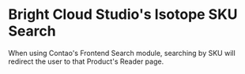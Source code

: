 # Bright Cloud Studio's Isotope SKU Search
When using Contao's Frontend Search module, searching by SKU will redirect the user to that Product's Reader page.

